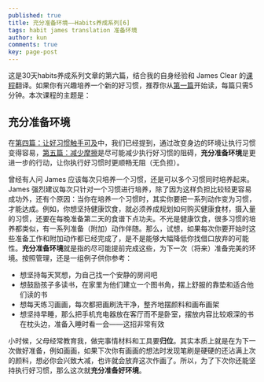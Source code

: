 ```yaml
---
published: true
title: 充分准备环境——Habits养成系列[6]
tags: habit james translation 准备环境
author: kun
comments: true
key: page-post
---
```


这是30天habits养成系列文章的第六篇，结合我的自身经验和 James Clear 的[课程](https://jamesclear.com/30-days)翻译。如果你有兴趣培养一个新的好习惯，推荐你从[第一篇](https://37weekly.com/2022/03/31/30-days-to-better-habit-1.html)开始读，每篇只需5分钟。本次课程的主题是：

## 充分准备环境

在[第四篇：让好习惯触手可及](https://37weekly.com/2022/04/12/30-days-to-better-habits.html)中，我们已经提到，通过改变身边的环境让执行习惯变得容易，[第五篇：减少摩擦](https://37weekly.com/2022/04/12/30-days-to-better-habits.html)是尽可能减少执行好习惯的阻碍，**充分准备环境**是更进一步的行动，让你执行好习惯时更顺畅无阻（无负担）。

曾经有人问 James 应该每次只培养一个习惯，还是可以多个习惯同时培养起来。James 强烈建议每次只针对一个习惯进行培养，除了因为这样负担比较轻更容易成功外，还有个原因：当你在培养一个习惯时，其实你要把一系列动作变为习惯，才能达成。例如，你想坚持健康饮食，就必须养成规划如何购买健康食材，摄入量的习惯，还要在每晚准备第二天的食谱下点功夫。不光是健康饮食，很多习惯的培养都类似，有一系列准备（附加）动作伴随。那么，试想，如果每次你要开始时这些准备工作和附加动作都已经完成了，是不是能够大幅降低你找借口放弃的可能性。**充分准备环境**就是指的尽可能提前完成这些，为下一次（将来）准备完美的环境。按照管理，还是一组例子供你参考：

- 想坚持每天冥想，为自己找一个安静的房间吧
- 想鼓励孩子多读书，在家里为他们建立一个图书角，摆上舒服的靠垫和适合他们读的书
- 想每天练习画画，每次都把画刷洗干净，整齐地摆颜料和画布画架
- 想坚持早睡，那么把手机充电器放在客厅而不是卧室，摆放内容比较艰深的书在枕头边，准备入睡时看一会——这招非常有效

小时候，父母经常教育我，做完事情材料和工具要**归位**。其实本质上就是在为下一次做好准备，例如画画，如果下次你有画画的想法时发现笔刷是硬硬的还沾满上次的颜料，想必你会兴致大减，也许就会放弃这次作画了。所以，为了下次你还能坚持执行好习惯，那么这次就**充分准备好环境**。